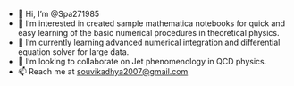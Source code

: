 - 👋 Hi, I’m @Spa271985
- 👀 I’m interested in created sample mathematica notebooks for quick and easy learning of the basic numerical procedures in theoretical physics.
- 🌱 I’m currently learning advanced numerical integration and differential equation solver for large data.
- 💞️ I’m looking to collaborate on Jet phenomenology in QCD physics.
- 📫 Reach me at souvikadhya2007@gmail.com

<!---
Spa271985/Spa271985 is a ✨ special ✨ repository because its `README.md` (this file) appears on your GitHub profile.
You can click the Preview link to take a look at your changes.
--->
